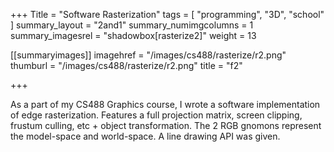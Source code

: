 +++
Title = "Software Rasterization"
tags = [ "programming", "3D", "school" ]
summary_layout = "2and1"
summary_numimgcolumns = 1
summary_imagesrel = "shadowbox[rasterize2]"
weight = 13

[[summaryimages]]
imagehref = "/images/cs488/rasterize/r2.png"
thumburl = "/images/cs488/rasterize/r2.png"
title = "f2"

+++
<p>As a part of my CS488 Graphics course, I wrote a software implementation of edge rasterization. Features a full projection matrix, screen clipping, frustum culling, etc + object transformation. The 2 RGB gnomons represent the model-space and world-space. A line drawing API was given.</p>
